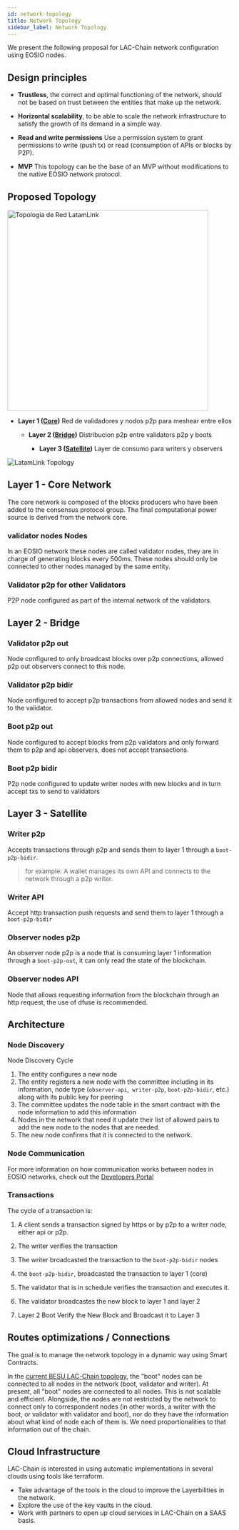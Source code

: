 ```yaml
---
id: network-topology
title: Network Topology
sidebar_label: Network Topology
---
```


We present the following proposal for LAC-Chain network configuration using EOSIO nodes.

## Design principles
* **Trustless**, the correct and optimal functioning of the network, should not be based on trust between the entities that make up the network.

* **Horizontal scalability**, to be able to scale the network infrastructure to satisfy the growth of its demand in a simple way.

* **Read and write permissions** Use a permission system to grant permissions to write (push tx) or read (consumption of APIs or blocks by P2P).

* **MVP** This topology can be the base of an MVP without modifications to the native EOSIO network protocol.

## Proposed Topology

<img src="/img/diagrams/network-topologia.png#center" alt="Topologia de Red LatamLink" width="450"/>

- **Layer 1 ([Core](/docs/network-topology#Layer-1---core-network))** Red de validadores y nodos p2p para meshear entre ellos

	- **Layer 2 ([Bridge](/docs/network-topology#Layer-2---bridge))** Distribucion p2p entre validators p2p y boots

		- **Layer 3 ([Satellite](/docs/network-topology#layer-3---satellite))** Layer de consumo para writers y observers


![LatamLink Topology](/img/diagrams/topologia-nodos-2.png)


## Layer 1 - Core Network
The core network is composed of the blocks producers who have been added to the consensus protocol group. The final computational power source is derived from the network core.


### validator nodes Nodes
In an EOSIO network these nodes are called validator nodes, they are in charge of generating blocks every 500ms. These nodes should only be connected to other nodes managed by the same entity.

### Validator p2p for other Validators
P2P node configured as part of the internal network of the validators.

## Layer 2 - Bridge

### Validator p2p out
Node configured to only broadcast blocks over p2p connections, allowed p2p out observers connect to this node.

### Validator p2p bidir
Node configured to accept p2p transactions from allowed nodes and send it to the validator.

### Boot p2p out
Node configured to accept blocks from p2p validators and only forward them to p2p and api observers, does not accept transactions.

### Boot p2p bidir
P2p node configured to update writer nodes with new blocks and in turn accept txs to send to validators

## Layer 3 - Satellite

### Writer p2p
Accepts transactions through p2p and sends them to layer 1 through a `boot-p2p-bidir`.
> for example: A wallet manages its own API and connects to the network through a p2p writer.

### Writer API
Accept http transaction push requests and send them to layer 1 through a `boot-p2p-bidir`

### Observer nodes p2p
An observer node p2p is a node that is consuming layer 1 information through a `boot-p2p-out`, it can only read the state of the blockchain.

### Observer nodes API
Node that allows requesting information from the blockchain through an http request, the use of dfuse is recommended.

## Architecture


### Node Discovery

Node Discovery Cycle

1. The entity configures a new node
1. The entity registers a new node with the committee including in its information, node type (`observer-api`,` writer-p2p`, `boot-p2p-bidir`, etc.) along with its public key for peering
1. The committee updates the node table in the smart contract with the node information to add this information
1. Nodes in the network that need it update their list of allowed pairs to add the new node to the nodes that are needed.
1. The new node confirms that it is connected to the network.


### Node Communication

For more information on how communication works between nodes in EOSIO networks, check out the [Developers Portal](https://developers.eos.io/welcome/latest/protocol/network_peer_protocol)

### Transactions

The cycle of a transaction is:

1. A client sends a transaction signed by https or by p2p to a writer node, either api or p2p.

1. The writer verifies the transaction

1. The writer broadcasted the transaction to the `boot-p2p-bidir` nodes

1. the `boot-p2p-bidir`, broadcasted the transaction to layer 1 (core)

1. The validator that is in schedule verifies the transaction and executes it.

1. The validator broadcastes the new block to layer 1 and layer 2

1. Layer 2 Boot Verify the New Block and Broadcast it to Layer 3


## Routes optimizations / Connections
The goal is to manage the network topology in a dynamic way using Smart Contracts.

In the [current BESU LAC-Chain topology](https://github.com/lacchain/besu-network/blob/master/TOPOLOGY_AND_ARCHITECTURE.md), the "boot" nodes can be connected to all nodes in the network (boot, validator and writer). At present, all "boot" nodes are connected to all nodes. This is not scalable and efficient. Alongside, the nodes are not restricted by the network to connect only to correspondent nodes (in other words, a writer with the boot, or validator with validator and boot), nor do they have the information about what kind of node each of them is. We need proportionalities to that information out of the chain.

## Cloud Infrastructure

LAC-Chain is interested in using automatic implementations in several clouds using tools like terraform.
- Take advantage of the tools in the cloud to improve the Layerbilities in the network.
- Explore the use of the key vaults in the cloud.
- Work with partners to open up cloud services in LAC-Chain on a SAAS basis.
